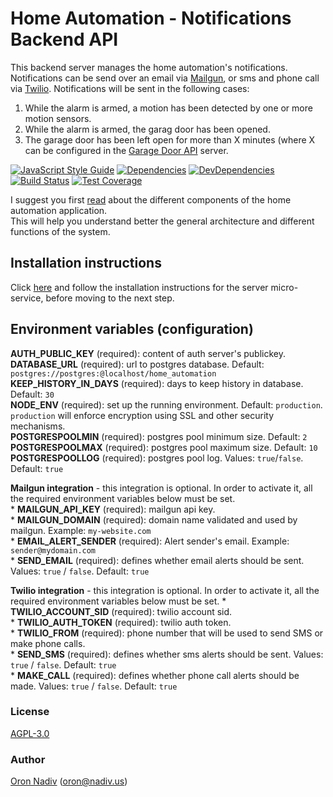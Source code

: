 # Home Automation - Notifications Backend API
This backend server manages the home automation's notifications.
Notifications can be send over an email via [Mailgun][mailgun], or sms and phone call via [Twilio][twilio].
Notifications will be sent in the following cases:
1. While the alarm is armed, a motion has been detected by one or more motion sensors.
1. While the alarm is armed, the garag door has been opened.
1. The garage door has been left open for more than X minutes (where X can be configured in the [Garage Door API][garage-url] server.

[![JavaScript Style Guide][standard-image]][standard-url]
[![Dependencies][dependencies-image]][dependencies-url]
[![DevDependencies][dependencies-dev-image]][dependencies-dev-url]
[![Build Status][travis-image]][travis-url]
[![Test Coverage][coveralls-image]][coveralls-url]

I suggest you first [read][overview-url] about the different components of the home automation application.  
This will help you understand better the general architecture and different functions of the system.

## Installation instructions
Click [here][server-installation-instruction-url] and follow the installation instructions for the server micro-service, before moving to the next step.

## Environment variables (configuration)

__AUTH\_PUBLIC\_KEY__ (required): content of auth server's publickey.  
__DATABASE\_URL__ (required):  url to postgres database.  Default: `postgres://postgres:@localhost/home_automation`  
__KEEP\_HISTORY\_IN\_DAYS__ (required): days to keep history in database.  Default: `30`  
__NODE\_ENV__ (required): set up the running environment.  Default: `production`.  `production` will enforce encryption using SSL and other security mechanisms.  
__POSTGRESPOOLMIN__ (required): postgres pool minimum size.  Default: `2`  
__POSTGRESPOOLMAX__ (required): postgres pool maximum size.  Default: `10`  
__POSTGRESPOOLLOG__ (required): postgres pool log. Values: `true`/`false`. Default: `true`  

__Mailgun integration__ - this integration is optional. In order to activate it, all the required environment variables below must be set.  
    * __MAILGUN\_API\_KEY__ (required): mailgun api key.  
    * __MAILGUN\_DOMAIN__ (required): domain name validated and used by mailgun. Example: `my-website.com`  
    * __EMAIL\_ALERT\_SENDER__ (required): Alert sender's email. Example: `sender@mydomain.com`  
    * __SEND\_EMAIL__ (required): defines whether email alerts should be sent.  Values: `true` / `false`.  Default: `true`  

__Twilio integration__ - this integration is optional. In order to activate it, all the required environment variables below must be set.
    * __TWILIO\_ACCOUNT\_SID__ (required): twilio account sid.  
    * __TWILIO\_AUTH\_TOKEN__ (required): twilio auth token.  
    * __TWILIO\_FROM__ (required): phone number that will be used to send SMS or make phone calls.  
    * __SEND\_SMS__ (required): defines whether sms alerts should be sent.  Values: `true` / `false`.  Default: `true`  
    * __MAKE\_CALL__ (required): defines whether phone call alerts should be made.  Values: `true` / `false`.  Default: `true`  

### License
[AGPL-3.0](https://spdx.org/licenses/AGPL-3.0.html)

### Author
[Oron Nadiv](https://github.com/OronNadiv) ([oron@nadiv.us](mailto:oron@nadiv.us))

[dependencies-image]: https://david-dm.org/OronNadiv/notifications-api/status.svg
[dependencies-url]: https://david-dm.org/OronNadiv/notifications-api
[dependencies-dev-image]: https://david-dm.org/OronNadiv/notifications-api/dev-status.svg
[dependencies-dev-url]: https://david-dm.org/OronNadiv/notifications-api?type=dev
[travis-image]: http://img.shields.io/travis/OronNadiv/notifications-api.svg?style=flat-square
[travis-url]: https://travis-ci.org/OronNadiv/notifications-api
[coveralls-image]: http://img.shields.io/coveralls/OronNadiv/notifications-api.svg?style=flat-square
[coveralls-url]: https://coveralls.io/r/OronNadiv/notifications-api
[standard-image]: https://img.shields.io/badge/code%20style-standard-brightgreen.svg
[standard-url]: http://standardjs.com

[twilio]: https://twilio.com
[mailgun]: https://mailgun.com

[overview-url]: https://oronnadiv.github.io/home-automation
[client-installation-instruction-url]: https://oronnadiv.github.io/home-automation/#installation-instructions-for-the-raspberry-pi-clients
[server-installation-instruction-url]: https://oronnadiv.github.io/home-automation/#installation-instructions-for-the-server-micro-services
[private-public-keys-url]: https://oronnadiv.github.io/home-automation/#generating-private-and-public-keys

[alarm-url]: https://github.com/OronNadiv/alarm-api
[auth-url]: https://github.com/OronNadiv/authentication-api
[camera-url]: https://github.com/OronNadiv/camera-api
[garage-url]: https://github.com/OronNadiv/garage-api
[notifications-url]: https://github.com/OronNadiv/notifications-api
[push-url]: https://github.com/OronNadiv/push-api
[storage-url]: https://github.com/OronNadiv/storage-api
[ui-url]: https://github.com/OronNadiv/home-automation-ui
